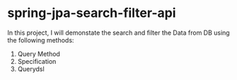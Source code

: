 # spring-jpa-search-filter-api

In this project, I will demonstate the search and filter the Data from DB using the following methods:

1. Query Method
2. Specification
3. Querydsl 
